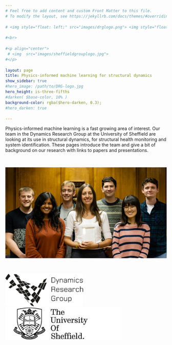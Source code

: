 ```yaml
---
# Feel free to add content and custom Front Matter to this file.
# To modify the layout, see https://jekyllrb.com/docs/themes/#overriding-theme-defaults

# <img style="float: left;" src="images/drglogo.png"> <img style="float: middle;" src="images/sheffieldlogo.jpg">

#<br>

#<p align="center">
 # <img  src="images/sheffieldgrouplogo.jpg">
#</p>

layout: page
title: Physics-informed machine learning for structural dynamics 
show_sidebar: true
#hero_image: /path/to/DRG-logo.jpg
hero_height: is-three-fifths
#darken( $base-color, 10% )
background-color: rgba($hero-darken, 0.3);
#hero_darken: true

---
```


Physics-informed machine learning is a fast growing area of interest. Our team in the Dynamics Research Group at the University of Sheffield are looking at its use in structural dynamics, for structural health monitoring and system identification. These pages introduce the team and give a bit of background on our research with links to papers and presentations. 

<br>

<p align="center">
<img  src="https://raw.githubusercontent.com/drg-greybox/drg-greybox.github.io/master/docs/images/elizabeth_cross_group.jpg">
</p>

<br>

 ![](images/drglogo.png) &nbsp; &nbsp; ![](images/sheffieldlogo.png)

